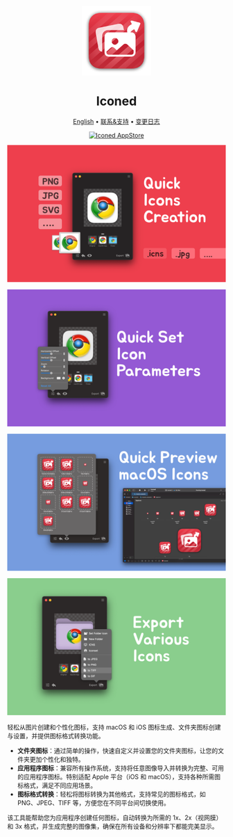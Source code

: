 <div align="center">
  <br />
  <br />
  <img src="./assets/logo.png" width="160" height="160">
  <h1>
    Iconed
  </h1>
  <!--rehype:style=border: 0;-->
  <p>
    <a href="./README.md">English</a> • 
    <a href="https://github.com/jaywcjlove/iconed/issues/new?assignees=jaywcjlove&labels=support%2Cfeedback%2Cquestion&projects=&template=bug_report_cn.yml&title=%F0%9F%99%8B%E2%80%8D%E2%99%82%EF%B8%8F+%E6%94%AF%E6%8C%81%E4%B8%8E%E5%8F%8D%E9%A6%88%3A+iconed">联系&支持</a> • 
    <a href="https://github.com/jaywcjlove/iconed/releases">变更日志</a>
  </p>
  <p>
    <a target="_blank" href="https://apps.apple.com/app/iconed/id6739444407" title="Iconed for macOS">
      <img alt="Iconed AppStore" src="https://jaywcjlove.github.io/sb/download/macos.svg" height="51">
    </a>
  </p>
</div>

![Iconed 1](./assets/screenshots-1.png)

![Iconed 2](./assets/screenshots-2.png)

![Iconed 3](./assets/screenshots-3.png)

![Iconed 4](./assets/screenshots-4.png)

轻松从图片创建和个性化图标，支持 macOS 和 iOS 图标生成、文件夹图标创建与设置，并提供图标格式转换功能。

- **文件夹图标**：通过简单的操作，快速自定义并设置您的文件夹图标，让您的文件夹更加个性化和独特。
- **应用程序图标**：兼容所有操作系统，支持将任意图像导入并转换为完整、可用的应用程序图标。特别适配 Apple 平台（iOS 和 macOS），支持各种所需图标格式，满足不同应用场景。
- **图标格式转换**：轻松将图标转换为其他格式，支持常见的图标格式，如 PNG、JPEG、TIFF 等，方便您在不同平台间切换使用。

该工具能帮助您为应用程序创建任何图标，自动转换为所需的 1x、2x（视网膜）和 3x 格式，并生成完整的图像集，确保在所有设备和分辨率下都能完美显示。